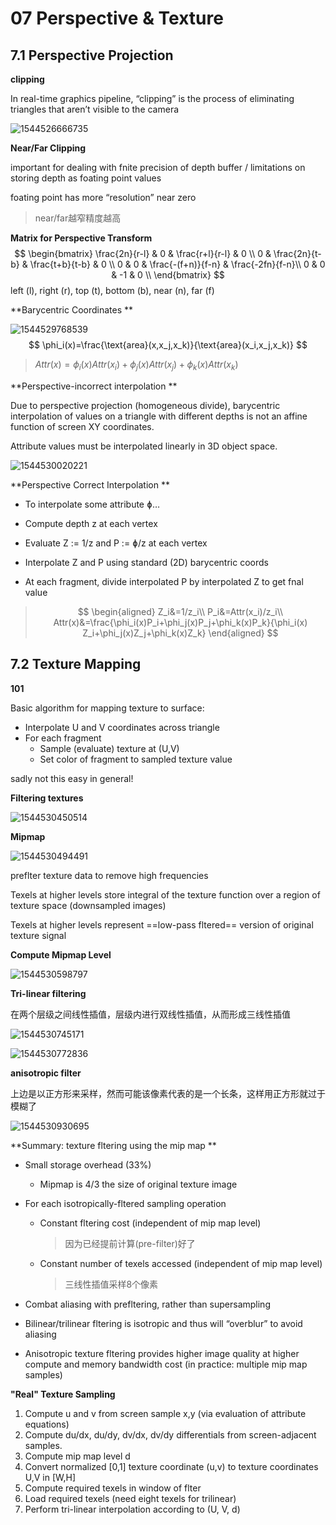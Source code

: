 # 07 Perspective & Texture

## 7.1 Perspective Projection

**clipping**

In real-time graphics pipeline, “clipping” is the process of eliminating triangles that aren’t visible to the camera

![1544526666735](assets/1544526666735.jpg)

**Near/Far Clipping**

important for dealing with fnite precision of depth buffer / limitations on storing depth as foating point values 

foating point has more “resolution” near zero 

> near/far越窄精度越高

**Matrix for Perspective Transform**
$$
\begin{bmatrix}
\frac{2n}{r-l} & 0 & \frac{r+l}{r-l} & 0 \\
0 & \frac{2n}{t-b} & \frac{t+b}{t-b} & 0 \\
0 & 0 & \frac{-(f+n)}{f-n} & \frac{-2fn}{f-n}\\
0 & 0 & -1 & 0 \\
\end{bmatrix}
$$
left (l), right (r), top (t), bottom (b), near (n), far (f) 

**Barycentric Coordinates **

![1544529768539](assets/1544529768539.jpg)
$$
\phi_i(x)=\frac{\text{area}(x,x_j,x_k)}{\text{area}(x_i,x_j,x_k)}
$$

> $Attr(x)=\phi_i(x)Attr(x_i)+\phi_j(x)Attr(x_j)+\phi_k(x)Attr(x_k)$

**Perspective-incorrect interpolation **

Due to perspective projection (homogeneous divide), barycentric interpolation of values on a triangle with different depths is not an affine function of screen XY coordinates. 

Attribute values must be interpolated linearly in 3D object space. 

![1544530020221](assets/1544530020221.jpg)

**Perspective Correct Interpolation **

- To interpolate some attribute ɸ…

- Compute depth z at each vertex
- Evaluate Z := 1/z and P := ɸ/z at each vertex
- Interpolate Z and P using standard (2D) barycentric coords
- At each fragment, divide interpolated P by interpolated Z to get fnal value 

> $$
> \begin{aligned}
> Z_i&=1/z_i\\
> P_i&=Attr(x_i)/z_i\\
> Attr(x)&=\frac{\phi_i(x)P_i+\phi_j(x)P_j+\phi_k(x)P_k}{\phi_i(x)
> Z_i+\phi_j(x)Z_j+\phi_k(x)Z_k}
> \end{aligned}
> $$
>

## 7.2 Texture Mapping

**101**

Basic algorithm for mapping texture to surface: 

- Interpolate U and V coordinates across triangle 
- For each fragment 
  - Sample (evaluate) texture at (U,V) 
  - Set color of fragment to sampled texture value 

sadly not this easy in general! 

**Filtering textures**

![1544530450514](assets/1544530450514.jpg)

**Mipmap**

![1544530494491](assets/1544530494491.jpg)

preflter texture data to remove high frequencies 

Texels at higher levels store integral of the texture function over a region of texture space (downsampled images) 

Texels at higher levels represent ==low-pass fltered== version of original texture signal 

**Compute Mipmap Level**

![1544530598797](assets/1544530598797.jpg)

**Tri-linear filtering**

在两个层级之间线性插值，层级内进行双线性插值，从而形成三线性插值

![1544530745171](assets/1544530745171.jpg)

![1544530772836](assets/1544530772836.jpg)



**anisotropic filter**

上边是以正方形来采样，然而可能该像素代表的是一个长条，这样用正方形就过于模糊了

![1544530930695](assets/1544530930695.jpg)

**Summary: texture fltering using the mip map **

- Small storage overhead (33%)

  - Mipmap is 4/3 the size of original texture image

- For each isotropically-fltered sampling operation

  - Constant fltering cost (independent of mip map level)

    > 因为已经提前计算(pre-filter)好了

  - Constant number of texels accessed (independent of mip map level)

    > 三线性插值采样8个像素

- Combat aliasing with prefltering, rather than supersampling

- Bilinear/trilinear fltering is isotropic and thus will “overblur” to avoid aliasing

- Anisotropic texture fltering provides higher image quality at higher compute and memory bandwidth cost (in practice: multiple mip map samples) 

**"Real" Texture Sampling**

1. Compute u and v from screen sample x,y (via evaluation of attribute equations)
2. Compute du/dx, du/dy, dv/dx, dv/dy differentials from screen-adjacent samples.
3. Compute mip map level d
4. Convert normalized [0,1] texture coordinate (u,v) to texture coordinates U,V in [W,H]
5. Compute required texels in window of flter
6. Load required texels (need eight texels for trilinear)
7. Perform tri-linear interpolation according to (U, V, d) 